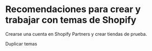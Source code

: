 # Recomendaciones para crear y trabajar con temas de Shopify


Crearse una cuenta en Shopify Partners y crear tiendas de prueba.

Duplicar temas